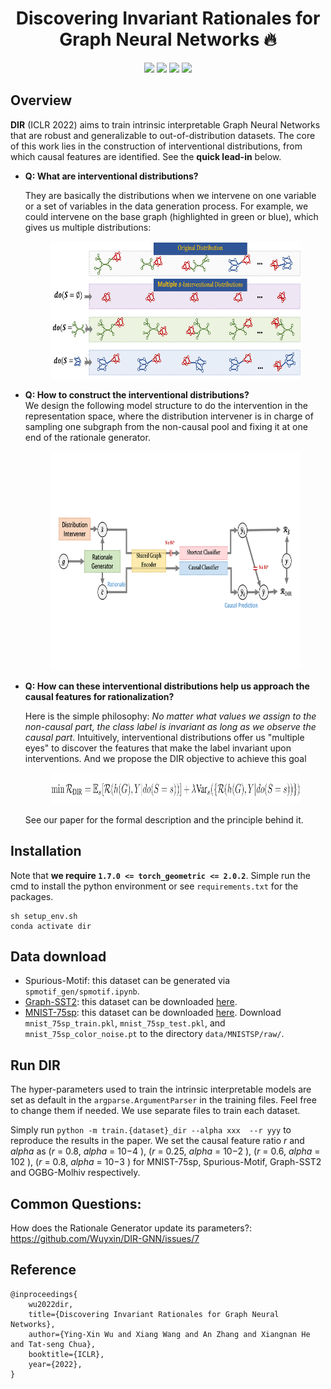 <h1 align="center">
Discovering Invariant Rationales for Graph Neural Networks 🔥
</h1>

<div align="center">

[![](https://img.shields.io/badge/paper-pink?style=plastic&logo=GitBook)](https://openreview.net/pdf?id=hGXij5rfiHw)
[![](https://img.shields.io/badge/-github-green?style=plastic&logo=github)](https://github.com/Wuyxin/DIR-GNN) 
[![](https://img.shields.io/badge/-youtube-red?style=plastic&logo=airplayvideo)](https://www.youtube.com/watch?v=9d0eXaO_kOw) 
[![](https://img.shields.io/badge/-slides-grey?style=plastic&logo=adobe)](https://cs.stanford.edu/~shirwu/slides/dir-iclr22.pdf) 
</div>


## Overview 
**DIR** (ICLR 2022) aims to train intrinsic interpretable Graph Neural Networks that are robust and generalizable to out-of-distribution datasets. The core of this work lies in the construction of interventional distributions, from which causal features are identified. See the **quick lead-in** below.

- **Q: What are interventional distributions?**
  
  They are basically the distributions when we intervene on one variable or a set of variables in the data generation process. For example, we could intervene on the base graph (highlighted in green or blue), which gives us multiple distributions:
    <figure> <img src="figures/interventional-distributions.png" height="220"></figure>
    

- **Q: How to construct the interventional distributions?**    
    We design the following model structure to do the intervention in the representation space, where the distribution intervener is in charge of sampling one subgraph from the non-causal pool and fixing it at one end of the rationale generator.

    <figure> <img src="figures/framework.gif" height="350"></figure>


- **Q: How can these interventional distributions help us approach the causal features for rationalization?**
    
    Here is the simple philosophy: *No matter what values we assign to the non-causal part, the class label is invariant as long as we observe the causal part*. 
    Intuitively, interventional distributions offer us "multiple eyes" to discover the features that make the label invariant upon interventions. And we propose the DIR objective to achieve this goal
    <figure> <img src="figures/dir-objective.png" height="50"></figure>

    See our paper for the formal description and the principle behind it. 


## Installation

Note that **we require `1.7.0 <= torch_geometric <= 2.0.2`**. Simple run the cmd to install the python environment or see `requirements.txt` for the packages.
```
sh setup_env.sh
conda activate dir
```

<!-- - Main packages: PyTorch >= 1.5.0, 2.0.2 >= Pytorch Geometric >= 1.7.0, OGB >= 1.3.0. 
- See `requirements.txt` for other packages. -->

## Data download
- Spurious-Motif: this dataset can be generated via `spmotif_gen/spmotif.ipynb`. 
- [Graph-SST2](https://github.com/divelab/DIG/tree/main/dig/xgraph/datasets): this dataset can be downloaded [here](https://mailustceducn-my.sharepoint.com/personal/yhy12138_mail_ustc_edu_cn/_layouts/15/onedrive.aspx?id=%2Fpersonal%2Fyhy12138%5Fmail%5Fustc%5Fedu%5Fcn%2FDocuments%2Fpaper%5Fwork%2FGNN%20Explainability%20Survey%2FSurvey%5FText2graph%2FGraph%2DSST2%2Ezip&parent=%2Fpersonal%2Fyhy12138%5Fmail%5Fustc%5Fedu%5Fcn%2FDocuments%2Fpaper%5Fwork%2FGNN%20Explainability%20Survey%2FSurvey%5FText2graph).
- [MNIST-75sp](https://github.com/bknyaz/graph_attention_pool): this dataset can be downloaded [here](https://drive.google.com/drive/folders/1Prc-n9Nr8-5z-xphdRScftKKIxU4Olzh). Download `mnist_75sp_train.pkl`, `mnist_75sp_test.pkl`, and `mnist_75sp_color_noise.pt` to the directory `data/MNISTSP/raw/`.

## Run DIR
The hyper-parameters used to train the intrinsic interpretable models are set as default in the `argparse.ArgumentParser` in the training files. Feel free to change them if needed. We use separate files to train each dataset.

Simply run `python -m train.{dataset}_dir --alpha xxx  --r yyy` to reproduce the results in the paper. We set the causal feature ratio $r$ and $alpha$ as ($r$ = 0.8, $alpha$ = 10−4 ), ($r$ = 0.25, $alpha$ = 10−2 ), ($r$ = 0.6, $alpha$ = 102 ), ($r$ = 0.8, $alpha$ = 10−3 ) for MNIST-75sp, Spurious-Motif, Graph-SST2 and OGBG-Molhiv respectively.

## Common Questions:

How does the Rationale Generator update its parameters?: https://github.com/Wuyxin/DIR-GNN/issues/7

## Reference 
```
@inproceedings{
    wu2022dir,
    title={Discovering Invariant Rationales for Graph Neural Networks},
    author={Ying-Xin Wu and Xiang Wang and An Zhang and Xiangnan He and Tat-seng Chua},
    booktitle={ICLR},
    year={2022},
}
```
